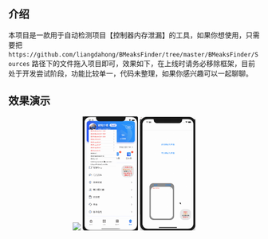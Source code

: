 ## 介绍

本项目是一款用于自动检测项目【控制器内存泄漏】的工具，如果你想使用，只需要把 `https://github.com/liangdahong/BMeaksFinder/tree/master/BMeaksFinder/Sources` 路径下的文件拖入项目即可，效果如下，在上线时请务必移除框架，目前处于开发尝试阶段，功能比较单一，代码未整理，如果你感兴趣可以一起聊聊。

## 效果演示

<p align="center">
    <img  width="22%" src="Images/001.gif"/>
    <img  width="22%" src="Images/002.gif"/>
    <img  width="22%" src="Images/003.gif"/>
<p/>
